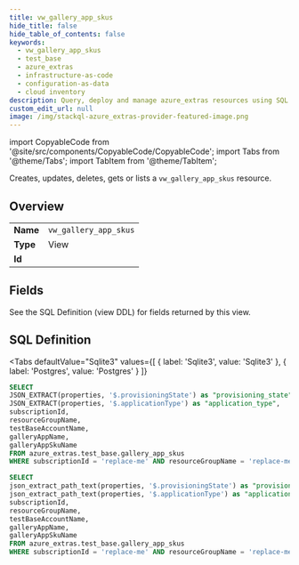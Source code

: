 ```yaml
--- 
title: vw_gallery_app_skus
hide_title: false
hide_table_of_contents: false
keywords:
  - vw_gallery_app_skus
  - test_base
  - azure_extras
  - infrastructure-as-code
  - configuration-as-data
  - cloud inventory
description: Query, deploy and manage azure_extras resources using SQL
custom_edit_url: null
image: /img/stackql-azure_extras-provider-featured-image.png
---
```


import CopyableCode from '@site/src/components/CopyableCode/CopyableCode';
import Tabs from '@theme/Tabs';
import TabItem from '@theme/TabItem';

Creates, updates, deletes, gets or lists a <code>vw_gallery_app_skus</code> resource.

## Overview
<table><tbody>
<tr><td><b>Name</b></td><td><code>vw_gallery_app_skus</code></td></tr>
<tr><td><b>Type</b></td><td>View</td></tr>
<tr><td><b>Id</b></td><td><CopyableCode code="azure_extras.test_base.vw_gallery_app_skus" /></td></tr>
</tbody></table>

## Fields

See the SQL Definition (view DDL) for fields returned by this view.

## SQL Definition

<Tabs
defaultValue="Sqlite3"
values={[
{ label: 'Sqlite3', value: 'Sqlite3' },
{ label: 'Postgres', value: 'Postgres' }
]}
>
<TabItem value="Sqlite3">

```sql
SELECT
JSON_EXTRACT(properties, '$.provisioningState') as "provisioning_state",
JSON_EXTRACT(properties, '$.applicationType') as "application_type",
subscriptionId,
resourceGroupName,
testBaseAccountName,
galleryAppName,
galleryAppSkuName
FROM azure_extras.test_base.gallery_app_skus
WHERE subscriptionId = 'replace-me' AND resourceGroupName = 'replace-me' AND testBaseAccountName = 'replace-me' AND galleryAppName = 'replace-me';
```

</TabItem>
<TabItem value="Postgres">

```sql
SELECT
json_extract_path_text(properties, '$.provisioningState') as "provisioning_state",
json_extract_path_text(properties, '$.applicationType') as "application_type",
subscriptionId,
resourceGroupName,
testBaseAccountName,
galleryAppName,
galleryAppSkuName
FROM azure_extras.test_base.gallery_app_skus
WHERE subscriptionId = 'replace-me' AND resourceGroupName = 'replace-me' AND testBaseAccountName = 'replace-me' AND galleryAppName = 'replace-me';
```

</TabItem>
</Tabs>
